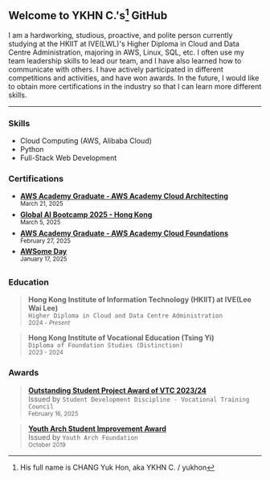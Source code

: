## Welcome to YKHN C.'s[^1] GitHub
I am a hardworking, studious, proactive, and polite person currently studying at the HKIIT at IVE(LWL)'s Higher Diploma in Cloud and Data Centre Administration, majoring in AWS, Linux, SQL, etc. I often use my team leadership skills to lead our team, and I have also learned how to communicate with others. I have actively participated in different competitions and activities, and have won awards. In the future, I would like to obtain more certifications in the industry so that I can learn more different skills.

---

### Skills
- Cloud Computing (AWS, Alibaba Cloud)
- Python
- Full-Stack Web Development 


### Certifications
- [**AWS Academy Graduate - AWS Academy Cloud Architecting**](https://www.credly.com/badges/1105bf83-dacd-42e9-9dc5-6df2703c23d2/public_url)\
  <sup>March 21, 2025</sup>
- [**Global AI Bootcamp 2025 - Hong Kong**](https://globalai.community/badges/13f76ea9-531f-439a-8a13-594c6ef570a8/)\
  <sup>March 5, 2025</sup>
- [**AWS Academy Graduate - AWS Academy Cloud Foundations**](https://www.credly.com/badges/35214107-f08c-4094-bff0-bb3ce14a0166/public_url)\
  <sup>February 27, 2025</sup>
- [**AWSome Day**](https://www.linkedin.com/in/yukhon/details/certifications/1738909609383/single-media-viewer/?profileId=ACoAAFMCWq0BM9gCBeoUrGKzAx3ud9ZHzzqQu-I)\
  <sup>January 17, 2025</sup>


### Education
> **Hong Kong Institute of Information Technology (HKIIT) at IVE(Lee Wai Lee)**\
  `Higher Diploma in Cloud and Data Centre Administration`\
  <sub>2024 - _Present_</sub>
  
> **Hong Kong Institute of Vocational Education (Tsing Yi)**\
  `Diploma of Foundation Studies (Distinction)`\
  <sub>2023 - 2024</sub>


### Awards
> [**Outstanding Student Project Award of VTC 2023/24**](https://www.linkedin.com/in/yukhon/details/honors/1740799456145/single-media-viewer/?profileId=ACoAAFMCWq0BM9gCBeoUrGKzAx3ud9ZHzzqQu-I)\
  Issued by `Student Development Discipline - Vocational Training Council`\
  <sub>February 16, 2025</sub>

> [**Youth Arch Student Improvement Award**](https://www.linkedin.com/in/yukhon/details/honors/1740759120836/single-media-viewer/?profileId=ACoAAFMCWq0BM9gCBeoUrGKzAx3ud9ZHzzqQu-I)\
  Issued by `Youth Arch Foundation`\
  <sub>October 2019</sub>


[^1]: His full name is CHANG Yuk Hon, aka YKHN C. / yukhon
